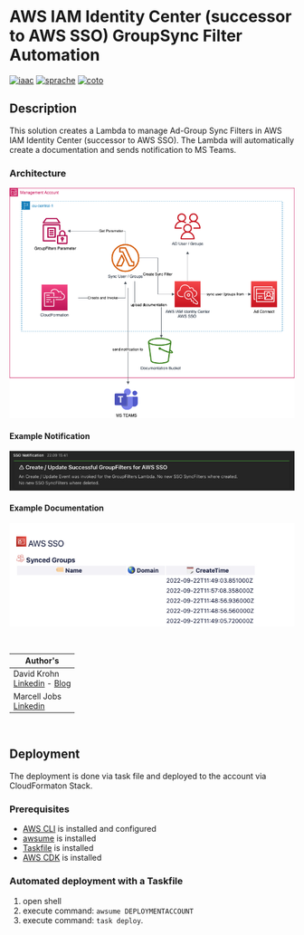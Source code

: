 # AWS IAM Identity Center (successor to AWS SSO) GroupSync Filter Automation

[![iaac](https://img.shields.io/badge/cdk-v2-orange.svg)](https://docs.aws.amazon.com/cdk/v2/guide/home.html)
[![sprache](https://img.shields.io/badge/python-yellow.svg)](https://www.python.org/)
[![coto](https://img.shields.io/badge/sso-coto_dakn-blue.svg)](https://github.com/daknhh/coto)

## Description
This solution creates a Lambda to manage Ad-Group Sync Filters in AWS IAM Identity Center (successor to AWS SSO).
The Lambda will automatically create a documentation and sends notification to MS Teams.

### Architecture
![Architecture](./static/architecture.png)

#### Example Notification
![Message](./static/message.jpg)

#### Example Documentation
![Documentation](./static/example-dashboard.png)

</br>

| Author's |
|--------|
| David Krohn </br> [Linkedin](https://www.linkedin.com/in/daknhh/) - [Blog](https://dakn.ml)|
| Marcell Jobs </br> [Linkedin](https://www.linkedin.com/in/marcell-jobs-97b60b6a/)|

</br>

## Deployment

The deployment is done via task file and deployed to the account via CloudFormaton Stack.

### Prerequisites

- [AWS CLI](https://aws.amazon.com/de/cli/) is installed and configured
- [awsume](https://awsu.me/) is installed
- [Taskfile](https://taskfile.dev/) is installed
- [AWS CDK](https://docs.aws.amazon.com/cdk/v2/guide/getting_started.html) is installed

### Automated deployment with a Taskfile
1. open shell
2. execute command: `awsume DEPLOYMENTACCOUNT`
3. execute command: `task deploy`.
